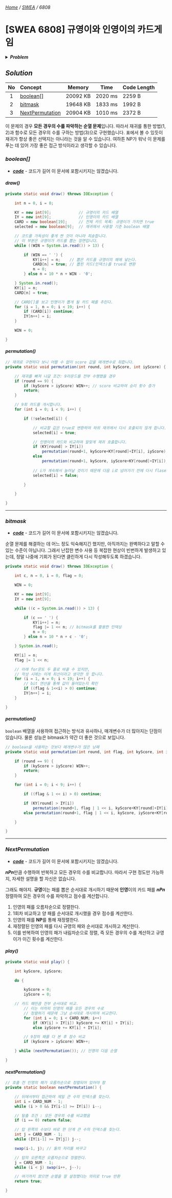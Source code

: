 ###### [*Home*](../../../../README.md) / [*SWEA*](../../../../SWEA.md) / *6808*

# [SWEA 6808] 규영이와 인영이의 카드게임

<details>
    <summary>
        <i><strong>Problem</strong></i>
    </summary>
    <h2><i>Problem</i></h2>
    <p>
        규영이와 인영이는 1에서 18까지의 수가 적힌 18장의 카드로 게임을 하고 있다.
    <br>
        한 번의 게임에 둘은 카드를 잘 섞어 9장씩 카드를 나눈다. 그리고 아홉 라운드에 걸쳐 게임을 진행한다.
    <br>
        한 라운드에는 한 장씩 카드를 낸 다음 두 사람이 낸 카드에 적힌 수를 비교해서 점수를 계산한다.
    <br>
        높은 수가 적힌 카드를 낸 사람은 두 카드에 적힌 수의 합만큼 점수를 얻고,
    <br>
        낮은 수가 적힌 카드를 낸 사람은 아무런 점수도 얻을 수 없다.
    <br>
        이렇게 아홉 라운드를 끝내고 총점을 따졌을 때, 총점이 더 높은 사람이 이 게임의 승자가 된다.
    <br>
        두 사람의 총점이 같으면 무승부이다.
    <br>
        이번 게임에 규영이가 받은 9장의 카드에 적힌 수가 주어진다.
    <br>
        규영이가 내는 카드의 순서를 고정하면, 인영이가 어떻게 카드를 내는지에 따른 9!가지 순서에 따라
    <br>
        규영이의 승패가 정해질 것이다.
    <br>
        이 때, 규영이가 이기는 경우와 지는 경우가 총 몇 가지 인지 구하는 프로그램을 작성하라.
    </p>
    <h2><i>Input</i></h2>
    <p>
        첫 번째 줄에 테스트 케이스의 수 T가 주어진다.
    <br>
        각 테스트 케이스의 첫 번째 줄에는 아홉 개의 정수가 공백으로 구분되어 주어진다.
    <br>
        각 정수는 1이상 18이하이며, 같은 정수는 없다.
    <br>
        규영이는 정수가 주어지는 순서대로 카드를 낸다고 생각하면 된다.
    </p>
    <h2><i>Output</i></h2>
    <p>
        각 테스트 케이스마다 ‘#x’(x는 테스트케이스 번호를 의미하며 1부터 시작한다)를 출력하고 한 칸을 띄운 후,
    <br>
        인영이가 카드를 내는 9! 가지의 경우에 대해 규영이가 게임을 이기는 경우의 수와 게임을 지는 경우의 수를
    <br>
        공백 하나로 구분하여 출력한다.
    </p>
    <h2><i>Example</i></h2>
    <h3><i>in</i></h3>
    <pre><code>4                         // 테스트 케이스 개수
1 3 5 7 9 11 13 15 17     // 1st TC, 9장의 카드에 대한 정보
18 16 14 12 10 8 6 4 2    // 2nd TC
13 17 9 5 18 7 11 1 15
1 6 7 9 12 13 15 17 18</code></pre>
    <h3><i>out</i></h3>
    <pre><code>#1 112097 250783  //첫 번째 테스트케이스 결과
#2 250783 112097  //두 번째 테스트케이스 결과
#3 336560 26320
#4 346656 16224</code></pre>
</details>

## *Solution*

|No | Concept            | Memory   | Time    |Code Length|
|:-:|:-------------------|----------|---------|-----------|
| 1 |[boolean[]][1]      | 20092 KB | 2020 ms |    2259 B |
| 2 |[bitmask][2]        | 19648 KB | 1833 ms |    1992 B |
| 3 |[NextPermutation][3]| 20904 KB | 1010 ms |    2372 B |

이 문제의 경우 **모든 경우의 수를 파악하는 순열 문제**입니다. 따라서 재귀를 통한 방법(1, 2)과 함수로 모든 경우의 수를 구하는 방법(3)으로 구현했습니다. 표에서 볼 수 있듯이 재귀가 항상 좋은 선택지는 아니라는 것을 알 수 있습니다. 여하튼 NP가 워낙 이 문제를 푸는 데 있어 가장 좋은 접근 방식이라고 생각할 수 있습니다.

<a id="sol1"></a>

### *boolean[]*

* [***code***](Java01.java) - 코드가 길어 이 문서에 포함시키지는 않겠습니다.

#### *draw()*

```java
private static void draw() throws IOException {

    int n = 0, i = 0;

    KY = new int[9];            // 규영이의 카드 배열
    IY = new int[9];            // 인영이의 카드 배열
    CARD = new boolean[19];     // 전체 카드 목록: 규영이가 가지면 true
    selected = new boolean[9];  // 재귀에서 사용할 기준 boolean 배열

    // 코드를 가독성이 좋게 짠 것이 아니라 죄송합니다.
    // 이 부분은 규영이가 카드를 뽑는 장면입니다.
    while ((WIN = System.in.read()) > 13) {

        if (WIN == ' ') {
            KY[i++] = n;    // 뽑은 카드를 규영이의 패에 넣는다.
            CARD[n] = true; // 뽑힌 카드(인덱스)를 true로 변환
            n = 0;
        } else n = 10 * n + WIN - '0';

    } System.in.read();
    KY[i] = n;
    CARD[n] = true;

    // CARD[]를 보고 인영이가 뽑게 될 카드 패를 추린다.
    for (i = 1, n = 0; i < 19; i++) {
        if (CARD[i]) continue;
        IY[n++] = i;
    }

    WIN = 0;

}
```

#### *permutation()*

```java
// 재귀로 구현하다 보니 어쩔 수 없이 score 값을 매개변수로 취합니다.
private static void permutation(int round, int kyScore, int iyScore) {

    // 재귀를 빠져 나갈 조건: 9라운드를 전부 수행했을 경우
    if (round == 9) {
        if (kyScore > iyScore) WIN++; // score 비교하여 승리 횟수 증가
        return;
    }

    // 9회 카드를 개시합니다.
    for (int i = 0; i < 9; i++) {

        if (!selected[i]) {

            // 비교할 값은 true로 변환하여 하위 재귀에서 다시 호출되지 않게 합니다.
            selected[i] = true;

            // 인영이의 카드와 비교하여 알맞게 재귀 호출합니다.
            if (KY[round] > IY[i])
                permutation(round+1, kyScore+KY[round]+IY[i], iyScore);
            else
                permutation(round+1, kyScore, iyScore+KY[round]+IY[i]);
            
            // i가 계속해서 늘어날 것이기 때문에 다음 i로 넘어가기 전에 다시 flase로 바꿔준다.
            selected[i] = false;

        }

    }

}
```

---

<a id="sol2"></a>

### *bitmask*

* [***code***](Java02.java) - 코드가 길어 이 문서에 포함시키지는 않겠습니다.

순열 문제를 해결하는 데 어느 정도 익숙해지긴 했지만, 아직까지는 완벽하다고 말할 수 있는 수준이 아닙니다. 그래서 난잡한 변수 사용 등 복잡한 현상이 빈번하게 발생하고 있는데, 정말 나중에 기회가 된다면 클린하게 다시 작성해두도록 하겠습니다.

```java
private static void draw() throws IOException {

    int c, n = 0, i = 0, flag = 0;

    WIN = 0;

    KY = new int[9];
    IY = new int[9];

    while ((c = System.in.read()) > 13) {

        if (c == ' ') {
            KY[i++] = n;
            flag |= 1 << n; // bitmask를 활용한 인덱싱
            n = 0;
        } else n = 10 * n + c - '0';

    } System.in.read();

    KY[i] = n;
    flag |= 1 << n;

    // 아래 for문도 두 줄로 바꿀 수 있지만,
    // 작성 시에는 이게 최선이라고 생각한 듯 합니다.
    for (i = 1, n = 0; i < 19; i++) {
        // bit 연산을 통해 값이 들어있는지 확인
        if ((flag & 1<<i) > 0) continue;
        IY[n++] = i;
    }

}
```

#### *permutation()*

`boolean` 배열을 사용하여 접근하는 방식과 유사하나, 매개변수가 더 많아지는 단점이 있습니다. 물론 성능은 bitmask가 약간 더 좋은 것으로 보입니다.

```java
// boolean을 사용하는 것보다 매개변수가 많은 낭패
private static void permutation(int round, int flag, int kyScore, int iyScore) {

    if (round == 9) {
        if (kyScore > iyScore) WIN++;
        return;
    }

    for (int i = 0; i < 9; i++) {

        if ((flag & 1 << i) > 0) continue;

        if (KY[round] > IY[i])
            permutation(round+1, flag | 1 << i, kyScore+KY[round]+IY[i], iyScore);
        else permutation(round+1, flag | 1 << i, kyScore, iyScore+KY[round]+IY[i]);

    }

}
```

---

<a id="sol3"></a>

### *NextPermutation*

* [***code***](Java03.java) - 코드가 길어 이 문서에 포함시키지는 않겠습니다.

***nPn***만큼 수행하여 반복하고 모든 경우의 수를 비교합니다. 따라서 구현 정도만 가능하지, 자세한 설명을 할 자신은 없습니다.

그래도 해야지. **규영**이는 패를 뽑은 순서대로 개시하기 때문에 **인영**이의 카드 패를 ***nPn*** 정렬하여 모든 경우의 수를 파악하고 점수를 계산합니다.

1. 인영의 패를 오름차순으로 정렬한다.
2. 1회차 비교하고 양 패를 순서대로 개시했을 경우 점수를 계산한다.
3. 인영의 패를 **NP**를 통해 재정렬한다.
4. 재정렬된 인영의 패를 다시 규영의 패와 순서대로 개시하고 계산한다.
5. 이를 반복하여 인영의 패가 내림차순으로 정렬, 즉 모든 경우의 수를 계산하고 규영이가 이긴 횟수를 계산한다.

#### *play()*

```java
private static void play() {

    int kyScore, iyScore;

    do {

        kyScore = 0;
        iyScore = 0;

    // 카드 패만큼 전부 순서대로 비교.
        // 이는 어차피 인영의 패를 모든 경우의 수로
        // 정렬하기 때문에 그냥 순서대로 개시하여 비교한다.
        for (int i = 0; i < CARD_NUM; i++)
            if (KY[i] > IY[i]) kyScore += KY[i] + IY[i];
            else iyScore += KY[i] + IY[i];

        // 9장의 패를 다 본 후 점수 비교
        if (kyScore > iyScore) WIN++;

    } while (nextPermutation()); // 인영의 다음 순열

}
```

#### *nextPermutation()*

```java
// 호출 전 인영의 패가 오름차순으로 정렬되어 있어야 함
private static boolean nextPermutation() {

    // 뒤에서부터 접근하여 제일 큰 수의 인덱스를 찾는다.
    int i = CARD_NUM - 1;
    while (i > 0 && IY[i-1] >= IY[i]) i--;

    // 탈출 조건 : 모든 경우의 수를 비교했음
    if (i == 0) return false;

    // 탑 왼쪽의 수보다 바로 한 단계 큰 수의 인덱스를 찾는다.
    int j = CARD_NUM - 1;
    while (IY[i-1] >= IY[j]) j--;

    swap(i-1, j); // 둘의 자리를 바꾸고

    // 탑의 오른쪽은 오름차순으로 정렬한다.
    j = CARD_NUM - 1;
    while (i < j) swap(i++, j--);

    // 여기까지 왔으면 순열을 잘 설정했다는 의미로 true 반환
    return true;

}
```

<!-- ref -->
[1]: #sol1
[2]: #sol2
[3]: #sol3
